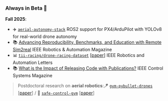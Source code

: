 ### Always in Beta 🧪

**Fall 2025**:
- ✈️ [`aerial-autonomy-stack`](https://github.com/JacopoPan/aerial-autonomy-stack) ROS2 support for PX4/ArduPilot with YOLOv8 for real-world drone autonomy
- 📚 [Advancing Reproducibility, Benchmarks, and Education with Remote Sim2real](https://www.dynsyslab.org/wp-content/papercite-data/pdf/teetaert-ram25.pdf) IEEE Robotics & Automation Magazine
- 📊 [`tii-racing/drone-racing-dataset`](https://github.com/tii-racing/drone-racing-dataset) [[paper](https://arxiv.org/abs/2311.02667)] IEEE Robotics and Automation Letters
- 📚 [What is the Impact of Releasing Code with Publications?](https://arxiv.org/abs/2308.10008v1) IEEE Control Systems Magazine

> Postdoctoral research on __aerial robotics__:🪁 [`gym-pybullet-drones`](https://github.com/utiasDSL/gym-pybullet-drones) [[paper](https://arxiv.org/abs/2103.02142)] / 🦺 [`safe-control-gym`](https://github.com/utiasDSL/safe-control-gym) [[paper](https://arxiv.org/abs/2109.06325)]

<!--

> I occasionally write simple/demystifying __tutorials__ about robotics and computer science
> - 🧑‍💻 [`leetcode-top100-liked-questions`](https://github.com/JacopoPan/leetcode-top100-liked-questions) 🧑‍💻 / 📚 [`a-minimalist-guide`](https://github.com/JacopoPan/a-minimalist-guide) 📚
> - read our ["Safe Learning in Robotics" review](https://arxiv.org/abs/2108.06266) and/or re-watch our [IROS 2022 sim2real competition](https://www.youtube.com/watch?v=-il6B1XeJkI)

**JacopoPan/JacopoPan** is a ✨ _special_ ✨ repository because its `README.md` (this file) appears on your GitHub profile.
-->
